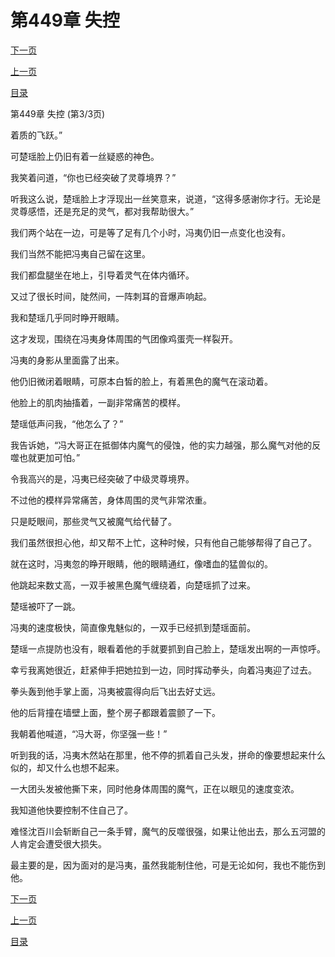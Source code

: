 <h1>第449章   失控</h1>
            <div><p><a href="./1347_%E7%AC%AC450%E7%AB%A0_%E7%8B%BB%E7%8C%8A.md">下一页</a></p><p><a href="./1345_%E7%AC%AC449%E7%AB%A0_%E5%A4%B1%E6%8E%A7.md">上一页</a></p><p><a href="../">目录</a></p></div>
            <div><p>第449章   失控 (第3/3页)</p><p>着质的飞跃。”</p><p>可楚瑶脸上仍旧有着一丝疑惑的神色。</p><p>我笑着问道，“你也已经突破了灵尊境界？”</p><p>听我这么说，楚瑶脸上才浮现出一丝笑意来，说道，“这得多感谢你才行。无论是灵尊感悟，还是充足的灵气，都对我帮助很大。”</p><p>我们两个站在一边，可是等了足有几个小时，冯夷仍旧一点变化也没有。</p><p>我们当然不能把冯夷自己留在这里。</p><p>我们都盘腿坐在地上，引导着灵气在体内循环。</p><p>又过了很长时间，陡然间，一阵刺耳的音爆声响起。</p><p>我和楚瑶几乎同时睁开眼睛。</p><p>这才发现，围绕在冯夷身体周围的气团像鸡蛋壳一样裂开。</p><p>冯夷的身影从里面露了出来。</p><p>他仍旧微闭着眼睛，可原本白皙的脸上，有着黑色的魔气在滚动着。</p><p>他脸上的肌肉抽搐着，一副非常痛苦的模样。</p><p>楚瑶低声问我，“他怎么了？”</p><p>我告诉她，“冯大哥正在抵御体内魔气的侵蚀，他的实力越强，那么魔气对他的反噬也就更加可怕。”</p><p>令我高兴的是，冯夷已经突破了中级灵尊境界。</p><p>不过他的模样异常痛苦，身体周围的灵气非常浓重。</p><p>只是眨眼间，那些灵气又被魔气给代替了。</p><p>我们虽然很担心他，却又帮不上忙，这种时候，只有他自己能够帮得了自己了。</p><p>就在这时，冯夷忽的睁开眼睛，他的眼睛通红，像嗜血的猛兽似的。</p><p>他跳起来数丈高，一双手被黑色魔气缠绕着，向楚瑶抓了过来。</p><p>楚瑶被吓了一跳。</p><p>冯夷的速度极快，简直像鬼魅似的，一双手已经抓到楚瑶面前。</p><p>楚瑶一点提防也没有，眼看着他的手就要抓到自己脸上，楚瑶发出啊的一声惊呼。</p><p>幸亏我离她很近，赶紧伸手把她拉到一边，同时挥动拳头，向着冯夷迎了过去。</p><p>拳头轰到他手掌上面，冯夷被震得向后飞出去好丈远。</p><p>他的后背撞在墙壁上面，整个房子都跟着震颤了一下。</p><p>我朝着他喊道，“冯大哥，你坚强一些！”</p><p>听到我的话，冯夷木然站在那里，他不停的抓着自己头发，拼命的像要想起来什么似的，却又什么也想不起来。</p><p>一大团头发被他撕下来，同时他身体周围的魔气，正在以眼见的速度变浓。</p><p>我知道他快要控制不住自己了。</p><p>难怪沈百川会斩断自己一条手臂，魔气的反噬很强，如果让他出去，那么五河盟的人肯定会遭受很大损失。</p><p>最主要的是，因为面对的是冯夷，虽然我能制住他，可是无论如何，我也不能伤到他。</p></div>
            <div><p><a href="./1347_%E7%AC%AC450%E7%AB%A0_%E7%8B%BB%E7%8C%8A.md">下一页</a></p><p><a href="./1345_%E7%AC%AC449%E7%AB%A0_%E5%A4%B1%E6%8E%A7.md">上一页</a></p><p><a href="../">目录</a></p></div>